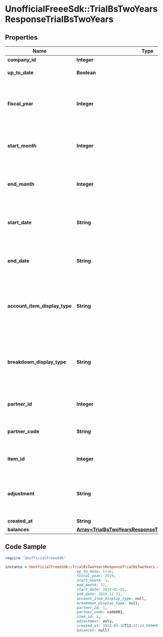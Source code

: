 # UnofficialFreeeSdk::TrialBsTwoYearsResponseTrialBsTwoYears

## Properties

Name | Type | Description | Notes
------------ | ------------- | ------------- | -------------
**company_id** | **Integer** | 事業所ID | 
**up_to_date** | **Boolean** | 集計結果が最新かどうか | 
**fiscal_year** | **Integer** | 会計年度(条件に指定した時、または条件に月、日条件がない時のみ含まれる） | [optional] 
**start_month** | **Integer** | 発生月で絞込：開始会計月(mm)(条件に指定した時のみ含まれる） | [optional] 
**end_month** | **Integer** | 発生月で絞込：終了会計月(mm)(条件に指定した時のみ含まれる） | [optional] 
**start_date** | **String** | 発生日で絞込：開始日(yyyy-mm-dd)(条件に指定した時のみ含まれる） | [optional] 
**end_date** | **String** | 発生日で絞込：終了日(yyyy-mm-dd)(条件に指定した時のみ含まれる） | [optional] 
**account_item_display_type** | **String** | 勘定科目の表示（勘定科目: account_item, 決算書表示:group）(条件に指定した時のみ含まれる） | [optional] 
**breakdown_display_type** | **String** | 内訳の表示（取引先: partner, 品目: item, 勘定科目: account_item）(条件に指定した時のみ含まれる） | [optional] 
**partner_id** | **Integer** | 取引先ID(条件に指定した時のみ含まれる） | [optional] 
**partner_code** | **String** | 取引先コード(条件に指定した時のみ含まれる） | [optional] 
**item_id** | **Integer** | 品目ID(条件に指定した時のみ含まれる） | [optional] 
**adjustment** | **String** | 決算整理仕訳のみ: only, 決算整理仕訳以外: without(条件に指定した時のみ含まれる） | [optional] 
**created_at** | **String** | 作成日時 | [optional] 
**balances** | [**Array&lt;TrialBsTwoYearsResponseTrialBsTwoYearsBalances&gt;**](TrialBsTwoYearsResponseTrialBsTwoYearsBalances.md) |  | 

## Code Sample

```ruby
require 'UnofficialFreeeSdk'

instance = UnofficialFreeeSdk::TrialBsTwoYearsResponseTrialBsTwoYears.new(company_id: 1,
                                 up_to_date: true,
                                 fiscal_year: 2019,
                                 start_month: 1,
                                 end_month: 12,
                                 start_date: 2019-01-01,
                                 end_date: 2019-12-31,
                                 account_item_display_type: null,
                                 breakdown_display_type: null,
                                 partner_id: 1,
                                 partner_code: code001,
                                 item_id: 1,
                                 adjustment: only,
                                 created_at: 2018-09-10T13:47:24.000+09:00,
                                 balances: null)
```


